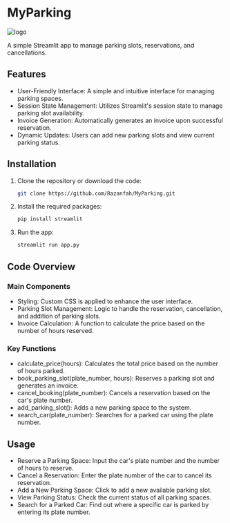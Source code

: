 # MyParking 
![logo](https://github.com/user-attachments/assets/a158c7b6-3d94-4077-b38d-e51840e022b1)

A simple Streamlit app to manage parking slots, reservations, and cancellations.

## Features
- User-Friendly Interface: A simple and intuitive interface for managing parking spaces.
- Session State Management: Utilizes Streamlit's session state to manage parking slot availability.
- Invoice Generation: Automatically generates an invoice upon successful reservation.
- Dynamic Updates: Users can add new parking slots and view current parking status.

## Installation

1. Clone the repository or download the code:
    ```bash
    git clone https://github.com/Razanfah/MyParking.git
    ```

2. Install the required packages:
    ```bash
    pip install streamlit
    ```

3. Run the app:
    ```bash
    streamlit run app.py
    ```

## Code Overview

### Main Components
- Styling: Custom CSS is applied to enhance the user interface.
- Parking Slot Management: Logic to handle the reservation, cancellation, and addition of parking slots.
- Invoice Calculation: A function to calculate the price based on the number of hours reserved.

### Key Functions
- calculate_price(hours): Calculates the total price based on the number of hours parked.
- book_parking_slot(plate_number, hours): Reserves a parking slot and generates an invoice.
- cancel_booking(plate_number): Cancels a reservation based on the car's plate number.
- add_parking_slot(): Adds a new parking space to the system.
- search_car(plate_number): Searches for a parked car using the plate number.

## Usage
- Reserve a Parking Space: Input the car's plate number and the number of hours to reserve.
- Cancel a Reservation: Enter the plate number of the car to cancel its reservation.
- Add a New Parking Space: Click to add a new available parking slot.
- View Parking Status: Check the current status of all parking spaces.
- Search for a Parked Car: Find out where a specific car is parked by entering its plate number.